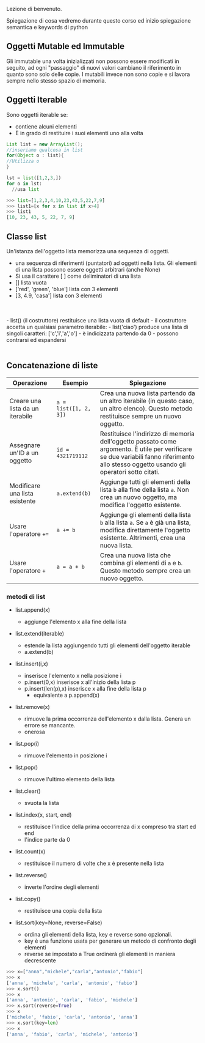 Lezione di benvenuto.

Spiegazione di cosa vedremo durante questo corso ed inizio spiegazione semantica e keywords di python

## Oggetti Mutable ed Immutable
Gli immutable una volta inizializzati non possono essere modificati in seguito, ad ogni "passaggio" di nuovi valori cambiano il riferimento in quanto sono solo delle copie.
I mutabili invece non sono copie e si lavora sempre nello stesso spazio di memoria.

## Oggetti Iterable
Sono oggetti iterable se:
- contiene alcuni elementi
- È in grado di restituire i suoi elementi uno alla volta
```java 
List list = new ArrayList();
//inseriamo qualcosa in list
for(Object o : list){
//Utilizza o
}
```

```python
lst = list([1,2,3,])
for o in lst:
  //usa list
```

```python
>>> list=[1,2,3,4,10,23,43,5,22,7,9]
>>> list1=[x for x in list if x>4]
>>> list1
[10, 23, 43, 5, 22, 7, 9]


```

## Classe list
Un'istanza dell'oggetto lista memorizza una sequenza di oggetti.
- una sequenza di riferimenti (puntatori) ad oggetti nella lista.
Gli elementi di una lista possono essere oggetti arbitrari (anche None)
- Si usa il carattere [ ] come deliminatori di una lista
- [] lista vuota
- ['red', 'green', 'blue'] lista con 3 elementi
- [3, 4.9, 'casa'] lista con 3 elementi
<br>
<br>
- list() (il costruttore) restituisce una lista vuota di default
- il costruttore accetta un qualsiasi parametro iterabile:
  - list('ciao') produce una lista di singoli caratteri: ['c','i','a','o']
- è indicizzata partendo da 0
- possono contrarsi ed espandersi
<br>
<br>

## Concatenazione di liste
| Operazione | Esempio | Spiegazione                                                                                                                                                                              |
|------------|---------|------------------------------------------------------------------------------------------------------------------------------------------------------------------------------------------|
| Creare una lista da un iterabile | `a = list([1, 2, 3])` | Crea una nuova lista partendo da un altro iterabile (in questo caso, un altro elenco). Questo metodo restituisce sempre un nuovo oggetto.                                                |
| Assegnare un'ID a un oggetto | `id = 4321719112` | Restituisce l'indirizzo di memoria dell'oggetto passato come argomento. È utile per verificare se due variabili fanno riferimento allo stesso oggetto usando gli operatori sotto citati. |
| Modificare una lista esistente | `a.extend(b)` | Aggiunge tutti gli elementi della lista `b` alla fine della lista `a`. Non crea un nuovo oggetto, ma modifica l'oggetto esistente.                                                       |
| Usare l'operatore `+=` | `a += b` | Aggiunge gli elementi della lista `b` alla lista `a`. Se `a` è già una lista, modifica direttamente l'oggetto esistente. Altrimenti, crea una nuova lista.                               |
| Usare l'operatore `+` | `a = a + b` | Crea una nuova lista che combina gli elementi di `a` e `b`. Questo metodo sempre crea un nuovo oggetto.                                                                                  |

### metodi di list
- list.append(x)
  - aggiunge l'elemento x alla fine della lista
- list.extend(iterable)
  - estende la lista aggiungendo tutti gli elementi dell'oggetto iterable
  - a.extend(b)
- list.insert(i,x)
  - inserisce l'elemento x nella posizione i
  - p.insert(0,x) inserisce x all'inizio della lista p
  - p.insert(len(p),x) inserisce x alla fine della lista p
    - equivalente a p.append(x)
- list.remove(x)
  - rimuove la prima occorrenza dell'elemento x dalla lista. Genera un errore se mancante.
  - onerosa
- list.pop(i)
  - rimuove l'elemento in posizione i
- list.pop()
  - rimuove l'ultimo elemento della lista
- list.clear()
  - svuota la lista
- list.index(x, start, end)
  - restituisce l'indice della prima occorrenza di x compreso tra start ed end
  - l'indice parte da 0
- list.count(x)
  - restituisce il numero di volte che x è presente nella lista
- list.reverse()
  - inverte l'ordine degli elementi
- list.copy()
  - restituisce una copia della lista
  
- list.sort(key=None, reverse=False)
  - ordina gli elementi della lista, key e reverse sono opzionali.
  - key è una funzione usata per generare un metodo di confronto degli elementi
  - reverse se impostato a True ordinerà gli elementi in maniera decrescente

```python
>>> x=["anna","michele","carla","antonio","fabio"]
>>> x
['anna', 'michele', 'carla', 'antonio', 'fabio']
>>> x.sort()
>>> x
['anna', 'antonio', 'carla', 'fabio', 'michele']
>>> x.sort(reverse=True)
>>> x
['michele', 'fabio', 'carla', 'antonio', 'anna']
>>> x.sort(key=len)
>>> x
['anna', 'fabio', 'carla', 'michele', 'antonio']
```